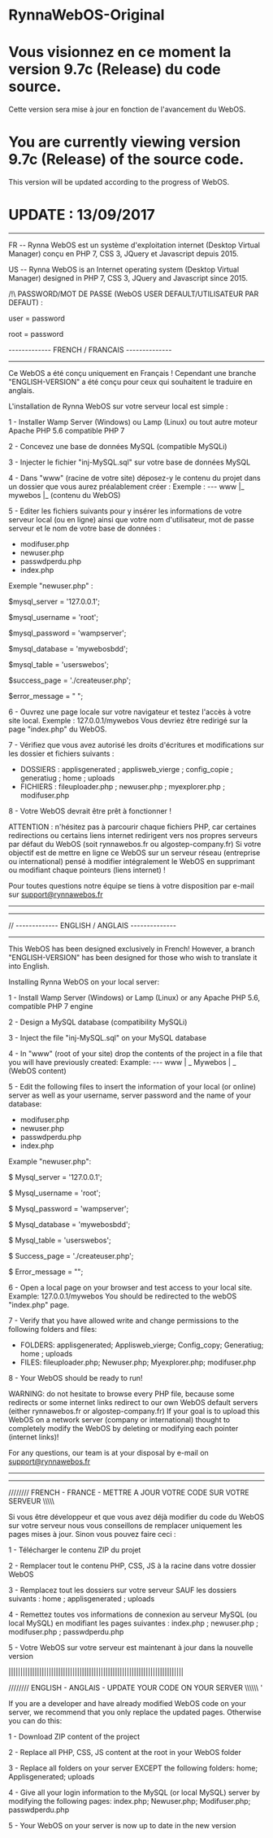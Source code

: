 # RynnaWebOS-Original

# Vous visionnez en ce moment la version 9.7c (Release) du code source.
Cette version sera mise à jour en fonction de l'avancement du WebOS.

# You are currently viewing version 9.7c (Release) of the source code.
This version will be updated according to the progress of WebOS.

# UPDATE : 13/09/2017

****************

FR -- Rynna WebOS est un système d'exploitation internet (Desktop Virtual Manager) conçu en PHP 7, CSS 3, JQuery et Javascript depuis 2015.

US -- Rynna WebOS is an Internet operating system (Desktop Virtual Manager) designed in PHP 7, CSS 3, JQuery and Javascript since 2015.

/!\ PASSWORD/MOT DE PASSE (WebOS USER DEFAULT/UTILISATEUR PAR DEFAUT) : 

user = password

root = password


------------- FRENCH / FRANCAIS --------------
**********************************************
Ce WebOS a été conçu uniquement en Français !
Cependant une branche "ENGLISH-VERSION" a été conçu pour ceux qui souhaitent le traduire en anglais.


L'installation de Rynna WebOS sur votre serveur local est simple : 

1 - Installer Wamp Server (Windows) ou Lamp (Linux) ou tout autre moteur Apache PHP 5.6 compatible PHP 7

2 - Concevez une base de données MySQL (compatible MySQLi)

3 - Injecter le fichier "inj-MySQL.sql" sur votre base de données MySQL

4 - Dans "www" (racine de votre site) déposez-y le contenu du projet dans un dossier que vous aurez préalablement créer :
Exemple :
--- www
     |_ mywebos
               |_ (contenu du WebOS)

5 - Editer les fichiers suivants pour y insérer les informations de votre serveur local (ou en ligne) ainsi que votre nom d'utilisateur, mot de passe serveur et le nom de votre base de données :

- modifuser.php
- newuser.php
- passwdperdu.php
- index.php

Exemple "newuser.php" : 

$mysql_server = '127.0.0.1';

$mysql_username = 'root';

$mysql_password = 'wampserver';

$mysql_database = 'mywebosbdd';

$mysql_table = 'userswebos';

$success_page = './createuser.php';

$error_message = " ";


6 - Ouvrez une page locale sur votre navigateur et testez l'accès à votre site local.
Exemple : 
127.0.0.1/mywebos
Vous devriez être redirigé sur la page "index.php" du WebOS.

7 - Vérifiez que vous avez autorisé les droits d'écritures et modifications sur les dossier et fichiers suivants : 
- DOSSIERS : applisgenerated ; applisweb_vierge ; config_copie ; generatiug ; home ; uploads
- FICHIERS : fileuploader.php ; newuser.php ; myexplorer.php ; modifuser.php

8 - Votre WebOS devrait être prêt à fonctionner !

ATTENTION : n'hésitez pas à parcourir chaque fichiers PHP, car certaines redirections ou certains liens internet redirigent vers nos propres serveurs par défaut du WebOS (soit rynnawebos.fr ou algostep-company.fr)
Si votre objectif est de mettre en ligne ce WebOS sur un serveur réseau (entreprise ou international) pensé à modifier intégralement le WebOS en supprimant ou modifiant chaque pointeurs (liens internet) !

Pour toutes questions notre équipe se tiens à votre disposition par e-mail sur support@rynnawebos.fr
*********************************************
---------------------------------------------
//
------------- ENGLISH / ANGLAIS --------------
**********************************************
This WebOS has been designed exclusively in French!
However, a branch "ENGLISH-VERSION" has been designed for those who wish to translate it into English.


Installing Rynna WebOS on your local server:

1 - Install Wamp Server (Windows) or Lamp (Linux) or any Apache PHP 5.6, compatible PHP 7 engine

2 - Design a MySQL database (compatibility MySQLi)

3 - Inject the file "inj-MySQL.sql" on your MySQL database

4 - In "www" (root of your site) drop the contents of the project in a file that you will have previously created:
Example:
--- www
     | _ Mywebos
              | _ (WebOS content)

5 - Edit the following files to insert the information of your local (or online) server as well as your username, server password and the name of your database:

- modifuser.php
- newuser.php
- passwdperdu.php
- index.php

Example "newuser.php":

$ Mysql_server = '127.0.0.1';

$ Mysql_username = 'root';

$ Mysql_password = 'wampserver';

$ Mysql_database = 'mywebosbdd';

$ Mysql_table = 'userswebos';

$ Success_page = './createuser.php';

$ Error_message = "";


6 - Open a local page on your browser and test access to your local site.
Example:
127.0.0.1/mywebos
You should be redirected to the webOS "index.php" page.

7 - Verify that you have allowed write and change permissions to the following folders and files:
- FOLDERS: applisgenerated; Applisweb_vierge; Config_copy; Generatiug; home ; uploads
- FILES: fileuploader.php; Newuser.php; Myexplorer.php; modifuser.php

8 - Your WebOS should be ready to run!

WARNING: do not hesitate to browse every PHP file, because some redirects or some internet links redirect to our own WebOS default servers (either rynnawebos.fr or algostep-company.fr)
If your goal is to upload this WebOS on a network server (company or international) thought to completely modify the WebOS by deleting or modifying each pointer (internet links)!

For any questions, our team is at your disposal by e-mail on support@rynnawebos.fr
*********************************************
---------------------------------------------

//////// FRENCH - FRANCE - METTRE A JOUR VOTRE CODE SUR VOTRE SERVEUR \\\\\\\\\

Si vous être développeur et que vous avez déjà modifier du code du WebOS sur votre serveur nous vous conseillons de remplacer uniquement les pages mises à jour. Sinon vous pouvez faire ceci :

1 - Télécharger le contenu ZIP du projet

2 - Remplacer tout le contenu PHP, CSS, JS à la racine dans votre dossier WebOS

3 - Remplacez tout les dossiers sur votre serveur SAUF les dossiers suivants : home ; applisgenerated ; uploads

4 - Remettez toutes vos informations de connexion au serveur MySQL (ou local MySQL) en modifiant les pages suivantes : index.php ; newuser.php ; modifuser.php ; passwdperdu.php

5 - Votre WebOS sur votre serveur est maintenant à jour dans la nouvelle version


||||||||||||||||||||||||||||||||||||||||||||||||||||||||||||||||||||||||||

//////// ENGLISH - ANGLAIS - UPDATE YOUR CODE ON YOUR SERVER \\\\\\\\\\\ '

If you are a developer and have already modified WebOS code on your server, we recommend that you only replace the updated pages. Otherwise you can do this:

1 - Download ZIP content of the project

2 - Replace all PHP, CSS, JS content at the root in your WebOS folder

3 - Replace all folders on your server EXCEPT the following folders: home; Applisgenerated; uploads

4 - Give all your login information to the MySQL (or local MySQL) server by modifying the following pages: index.php; Newuser.php; Modifuser.php; passwdperdu.php

5 - Your WebOS on your server is now up to date in the new version

